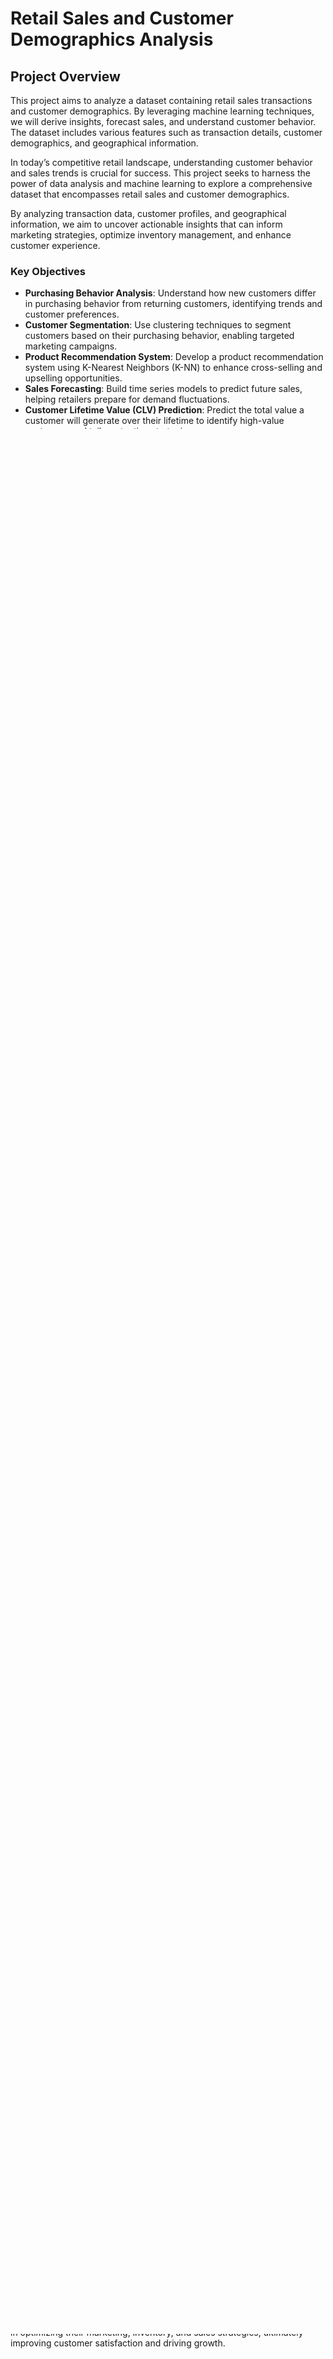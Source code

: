 # Retail Sales and Customer Demographics Analysis

## Project Overview

This project aims to analyze a dataset containing retail sales transactions and customer demographics. By leveraging machine learning techniques, we will derive insights, forecast sales, and understand customer behavior. The dataset includes various features such as transaction details, customer demographics, and geographical information.

In today’s competitive retail landscape, understanding customer behavior and sales trends is crucial for success. This project seeks to harness the power of data analysis and machine learning to explore a comprehensive dataset that encompasses retail sales and customer demographics.

By analyzing transaction data, customer profiles, and geographical information, we aim to uncover actionable insights that can inform marketing strategies, optimize inventory management, and enhance customer experience.

### Key Objectives

- **Purchasing Behavior Analysis**: Understand how new customers differ in purchasing behavior from returning customers, identifying trends and customer preferences.
- **Customer Segmentation**: Use clustering techniques to segment customers based on their purchasing behavior, enabling targeted marketing campaigns.
- **Product Recommendation System**: Develop a product recommendation system using K-Nearest Neighbors (K-NN) to enhance cross-selling and upselling opportunities.
- **Sales Forecasting**: Build time series models to predict future sales, helping retailers prepare for demand fluctuations.
- **Customer Lifetime Value (CLV) Prediction**: Predict the total value a customer will generate over their lifetime to identify high-value customers and tailor retention strategies.
- **Behavioral Insights**: Analyze how factors such as age, gender, and geographical location influence product preferences, transaction size, and purchase frequency.

By leveraging these insights, retailers can make data-driven decisions to improve customer acquisition, retention, and revenue generation, resulting in a more personalized and efficient retail experience.
Join us on this journey to transform raw data into meaningful strategies for success in the retail sector!

### Team Members

[**`Charles Colaco`**](https://github.com/CharlesColaco),[**`Mark Conrad Maramag`**](https://github.com/markmaramag),[**`Srujana Gunde`**](https://github.com/s-gunde)

## Table of Contents

- [Dataset Description](#dataset-description)
- [Technologies Used](#technologies-used)
- [Analysis and Predictions](#analysis-and-predictions)
- [Data Preparation](#data-preparation)

## Dataset Description

The dataset contains the following columns:

- **Transaction ID**: Unique identifier for each transaction.
- **Date**: Date when the transaction occurred.
- **Customer ID**: Unique identifier for each customer.
- **Gender**: Gender of the customer (Male/Female).
- **Age**: Age of the customer.
- **Product Category**: Category of the purchased product (e.g., Electronics, Clothing).
- **Quantity**: Number of units purchased.
- **Price per Unit**: Price of one unit of the product.
- **Total Amount**: Total monetary value of the transaction.
- **Geographical Information**: (To be added)

### Potential Data Enhancements

Additional features and modifications to the dataset will be implemented to address specific business questions, including:

- **Customer Demographics**: Age, gender, location (city, province, region) to help segment and understand customer preferences.
- **Product Preferences**: Linking product categories to demographic data to uncover preferences for specific groups.
- **Transaction History**: Incorporating past transactions to predict customer behavior, such as whether a customer will make repeat purchases.
- **Price Sensitivity**: Adding a column to analyze how price changes impact customer purchasing behavior within product categories.

## Technologies Used

- **Python**: Programming language for data analysis and modeling.
- **Pandas**: Data manipulation and analysis library.
- **NumPy**: Numerical operations and matrix manipulations.
- **Scikit-learn**: Machine learning library for modeling and prediction.
- **Matplotlib / Seaborn**: Data visualization tools to create graphs and charts.
- **Jupyter Notebook / JupyterLab**: Interactive development environment for analysis and visualization.
- **Power BI**: Business intelligence tool for dashboard creation and visual analysis.

## Analysis and Predictions

### Key Business Questions

- **How does the purchasing behavior of new customers differ from that of returning customers?**  
  We will analyze transaction patterns and differences in purchase frequency, category preferences, and transaction amounts.

- **Are certain product categories more popular with specific genders?**  
  By segmenting customers by gender, we can identify which product categories are more frequently purchased by men or women.

- **Which product categories contribute the most to overall revenue?**  
  We will identify top-selling product categories based on total revenue and explore how different demographic groups impact these sales.

- **How does the average transaction amount differ by gender across various product categories?**  
  Gender-based comparisons will be made to identify trends in purchasing behavior, including average transaction values in different product categories.

- **Can we predict the quantity of items a customer will purchase in a single transaction based on their demographics and previous transaction history?**  
  Using regression models, we will predict the quantity of items a customer will likely purchase, factoring in their demographics and historical purchases.

- **Can we classify whether a customer will make repeat purchases based on their demographics and transaction history?**  
  A classification model will be used to predict whether a customer is likely to make repeat purchases, enabling proactive engagement strategies.

- **How frequently do customers make purchases, and does transaction size impact the frequency?**  
  By examining purchase frequency and transaction sizes, we will uncover insights into customer behavior and spending habits.

- **Do customers tend to purchase from multiple categories in the same transaction?**  
  Market basket analysis will be used to identify patterns in customers buying products from multiple categories in a single transaction.

- **How sensitive are customers to changes in price within specific product categories?**  
  Price sensitivity analysis will be performed to understand how price fluctuations influence customer purchase decisions across different categories.

- **Is there any relationship between the categories purchased and the total amount spent?**  
  We will explore correlations between product categories purchased and total transaction amounts to uncover key purchasing patterns.

### Predictive Modeling

- **Sales Forecasting**: Time series analysis (e.g., ARIMA, Prophet) will be used to forecast future sales based on historical trends.
- **Customer Segmentation**: Clustering algorithms (e.g., K-Means) will be used to group customers based on their purchasing behavior, enabling targeted marketing campaigns.
- **Recommendation System**: K-Nearest Neighbors (K-NN) will be used to build a product recommendation system that suggests products based on customer purchase history and preferences.
- **Customer Lifetime Value (CLV)**: Regression and classification techniques will be used to predict the CLV of customers, helping identify high-value customers.

## Data Preparation

- **Data Cleaning and Preprocessing**:
  - Handle missing values, remove duplicates, and correct inconsistencies in the dataset.
  - Normalize data for consistent analysis, particularly in demographic variables (e.g., age, gender).
- **Feature Engineering**:
  - Extract date-based features (e.g., month, weekday) to understand seasonal patterns.
  - Calculate Customer Lifetime Value (CLV) by aggregating customer transaction data over time.
- **Handling Missing Values and Outliers**:

  - Missing values will be handled using imputation or removal depending on the nature of the data.
  - Outliers will be detected and addressed to avoid skewed analysis and predictions.

- **Normalization and Encoding**:
  - Normalize numerical variables for consistent scaling across features.
  - Encode categorical variables (e.g., gender, product category) using techniques like one-hot encoding or label encoding.

## Conclusion

This project aims to transform raw retail sales and customer demographic data into actionable business insights. By employing machine learning techniques, we will not only uncover trends in customer behavior but also build predictive models that can forecast sales, recommend products, and predict customer lifetime value. The insights generated will assist retailers in optimizing their marketing, inventory, and sales strategies, ultimately improving customer satisfaction and driving growth.
